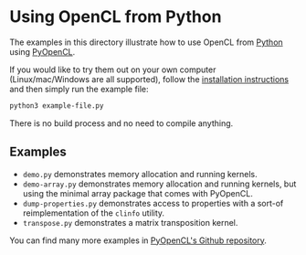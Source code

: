 # Using OpenCL from Python

The examples in this directory illustrate how to use OpenCL from
[Python](https://www.python.org/) using [PyOpenCL](https://documen.tician.de/pyopencl/).

If you would like to try them out on your own computer (Linux/mac/Windows are all supported),
follow the [installation instructions](https://documen.tician.de/pyopencl/misc.html#installation)
and then simply run the example file:
```sh
python3 example-file.py
```
There is no build process and no need to compile anything.

## Examples

- `demo.py` demonstrates memory allocation and running kernels.
- `demo-array.py` demonstrates memory allocation and running kernels,
  but using the minimal array package that comes with PyOpenCL.
- `dump-properties.py` demonstrates access to properties with
  a sort-of reimplementation of the `clinfo` utility.
- `transpose.py` demonstrates a matrix transposition kernel.

You can find many more examples in [PyOpenCL's Github repository](https://github.com/inducer/pyopencl/tree/main/examples).
